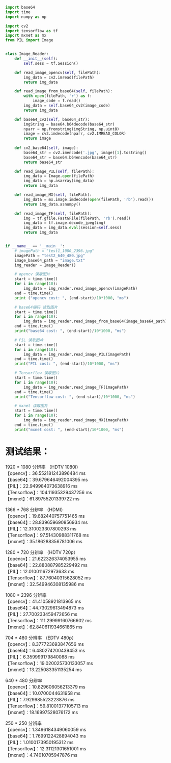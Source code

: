 ```python
import base64
import time
import numpy as np

import cv2
import tensorflow as tf
import mxnet as mx
from PIL import Image


class Image_Reader:
    def __init__(self):
        self.sess = tf.Session()

    def read_image_opencv(self, filePath):
        img_data = cv2.imread(filePath)
        return img_data

    def read_image_from_base64(self, filePath):
        with open(filePath, 'r') as f:
            image_code = f.read()
        img_data = self.base64_cv2(image_code)
        return img_data

    def base64_cv2(self, base64_str):
        imgString = base64.b64decode(base64_str)
        nparr = np.fromstring(imgString, np.uint8)
        image = cv2.imdecode(nparr, cv2.IMREAD_COLOR)
        return image
    
    def cv2_base64(self, image):
        base64_str = cv2.imencode('.jpg', image)[1].tostring()
        base64_str = base64.b64encode(base64_str)
        return base64_str

    def read_image_PIL(self, filePath):
        img_data = Image.open(filePath)
        img_data = np.asarray(img_data)
        return img_data

    def read_image_MX(self, filePath):
        img_data = mx.image.imdecode(open(filePath, 'rb').read())
        return img_data.asnumpy()

    def read_image_TF(self, filePath):
        img = tf.gfile.FastGFile(filePath, 'rb').read()
        img_data = tf.image.decode_jpeg(img)
        img_data = img_data.eval(session=self.sess)
        return img_data


if __name__ == '__main__':
    # imagePath = "test1_1080_2396.jpg"  
    imagePath = "test2_640_480.jpg"
    image_base64_path = "image.txt"
    img_reader = Image_Reader()

    # opencv 读取图片
    start = time.time()
    for i in range(10):
        img_data = img_reader.read_image_opencv(imagePath)
    end = time.time()
    print ("opencv cost: ", (end-start)/10*1000, "ms")

    # base64编码 读取图片
    start = time.time()
    for i in range(10):
        img_data = img_reader.read_image_from_base64(image_base64_path)
    end = time.time()
    print("base64 cost: ", (end-start)/10*1000, "ms")

    # PIL 读取图片
    start = time.time()
    for i in range(10):
        img_data = img_reader.read_image_PIL(imagePath)
    end = time.time()
    print("PIL cost: ", (end-start)/10*1000, "ms")

    # Tensorflow 读取图片
    start = time.time()
    for i in range(10):
        img_data = img_reader.read_image_TF(imagePath)
    end = time.time()
    print("Tensorflow cost: ", (end-start)/10*1000, "ms")

    # mxnet 读取图片
    start = time.time()
    for i in range(10):
        img_data = img_reader.read_image_MX(imagePath)
    end = time.time()
    print("mxnet cost: ", (end-start)/10*1000, "ms")
```

# 测试结果：  
1920 * 1080 分辨率  （HDTV 1080i）  
【opencv】：36.552181243896484 ms  
【base64】：39.679646492004395 ms  
【PIL】：22.949984073638916 ms  
【Tensorflow】：104.11935329437256 ms  
【mxnet】：61.89755201339722 ms

1366 * 768 分辨率 （HDMI）  
【opencv】：19.682440757751465 ms  
【base64】：28.839659690856934 ms  
【PIL】：12.310023307800293 ms  
【Tensorflow】：97.51430988311768 ms  
【mxnet】：35.186288356781006 ms

1280 * 720 分辨率  （HDTV 720p）  
【opencv】：21.622326374053955 ms  
【base64】：22.880887985229492 ms  
【PIL】：12.010011672973633 ms  
【Tensorflow】：87.76040315628052 ms  
【mxnet】：32.549946308135986 ms  

1080 * 2396 分辨率   
【opencv】：41.41058921813965 ms  
【base64】：44.73029613494873 ms  
【PIL】：27.700233459472656 ms  
【Tensorflow】：111.29999160766602 ms  
【mxnet】：62.840611934661865 ms  

704 * 480 分辨率 （EDTV 480p）  
【opencv】：8.377723693847656 ms  
【base64】：6.480274200439453 ms  
【PIL】：6.359999179840088 ms  
【Tensorflow】：19.020025730133057 ms  
【mxnet】：13.225083351135254 ms  

640 * 480 分辨率   
【opencv】：10.829606056213379 ms  
【base64】：10.0700044631958 ms   
【PIL】：7.929985523223876 ms  
【Tensorflow】：59.81001377105713 ms  
【mxnet】：18.16997528076172 ms  

250 * 250 分辨率  
【opencv】：1.3496184349060059 ms  
【base64】：1.7699122428894043 ms  
【PIL】：1.0100173950195312 ms  
【Tensorflow】：12.31121301651001 ms  
【mxnet】：4.74010705947876 ms  




